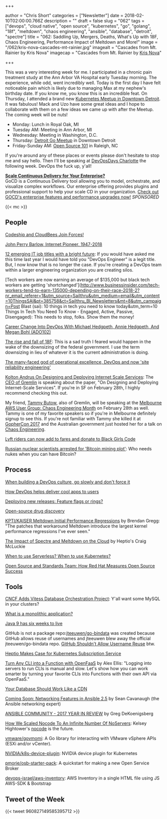 +++

author = "Chris Short"
categories = ["Newsletter"]
date = 2018-02-10T02:00:00.766Z
description = ""
draft = false
slug = "062"
tags = ["devops", "cloud native", "open source", "kubernetes", "go", "golang", "18f", "meltdown", "chaos engineering", "ansible", "database", "detroit", "spectre"]
title = "062: Saddling Up, Mergers, Deaths, What's Up with 18F, Chaos Engineering, Performance Impact of Meltdown and More!"
image = "/062/kris-nova-cascades-mt-rainier.jpg"
imagealt = "Cascades from Mt. Rainier by Kris Nova"
imagecap = "Cascades from Mt. Rainier by [Kris Nova](https://novasummits.com/)"

+++

This was a very interesting week for me. I participated in a chronic pain treatment study at the Ann Arbor VA Hospital early Tuesday morning. The experience, while odd, went incredibly well. Today is the first day I have felt noticeable pain which is likely due to managing Max at my nephew's birthday date. If you know me, you know this is an incredible feat. On Thursday, I attended a brand new [Kubernetes Meetup in Downtown Detroit](https://www.meetup.com/Detroit-Kubernetes-Docker-all-things-Cloud-Native/). It was fabulous! Mack and Uzo have some great ideas and I hope to collaborate with them on a few ideas we came up with after the Meetup. The coming week will be nuts!

* Monday: Lunch in Royal Oak, MI
* Tuesday AM: Meeting in Ann Arbor, MI
* Wednesday: Meeting in Washington, D.C.
* Thursday: [Detroit Go Meetup](https://www.meetup.com/DetroitGolang/) in Downtown Detroit
* Friday-Sunday AM: [Open Source 101](http://opensource101.com/raleigh/talks/avoiding-devops-pit-misery-tips-trenches/) in Raleigh, NC

If you're around any of these places or events please don't hesitate to stop me and say hello. Then I'll be speaking at [DevOpsDays Charlotte](https://www.devopsdays.org/events/2018-charlotte/) the following week. DevOps the fuck up, y'all!

[**Scale Continuous Delivery for Your Enterprise?**](https://www.gocd.org/enterprise/?utm_campaign=enterprise_page&utm_medium=email&utm_source=devopsish_newsletter&utm_content=enterprise_page&utm_term=)  
GoCD is a Continuous Delivery tool allowing you to model, orchestrate, and visualize complex workflows. Our enterprise offering provides plugins and professional support to help your scale CD in your organization. [Check out GOCD's enterprise features and performance upgrades now!](https://www.gocd.org/enterprise/?utm_campaign=enterprise_page&utm_medium=email&utm_source=devopsish_newsletter&utm_content=enterprise_page&utm_term=) *SPONSORED*

{{< mc >}}

## People

[Codeship and CloudBees Join Forces!](https://www.cloudbees.com/blog/codeship-and-cloudbees-join-forces)

[John Perry Barlow, Internet Pioneer, 1947-2018](https://www.eff.org/deeplinks/2018/02/john-perry-barlow-internet-pioneer-1947-2018)

[12 emerging IT job titles with a bright future](https://enterprisersproject.com/article/2017/11/12-emerging-it-job-titles-bright-future): If you would have asked me this time last year I would have told you "DevOps Engineer" is a legit title. But, I now know that is no longer the case. If you're creating a DevOps team within a larger engineering organization you are creating silos.

[Tech workers are now earning an average of $135,000 but black tech workers are getting 'shortchanged'](http://www.businessinsider.com/tech-workers-tend-to-earn-135000-depending-on-their-race-2018-2?nr_email_referer=1&utm_source=Sailthru&utm_medium=email&utm_content=10ThingsSAI&pt=385758&ct=Sailthru_BI_Newsletters&mt=8&utm_campaign=Post Blast (sai): 10 things in tech you need to know today&utm_term=10 Things In Tech You Need To Know - Engaged, Active, Passive, Disengaged): This needs to stop, folks. Show them the money!

[Career Change Into DevOps With Michael Hedgpeth, Annie Hedgpeth, And Megan Bohl (ADO102)](https://www.arresteddevops.com/career-change-into-devops/)

[The rise and fall of 18F](https://www.fedscoop.com/rise-fall-18f/): This is a sad truth I feared would happen in the wake of the downsizing of the federal government. I use the term downsizing in lieu of whatever it is the current administration is doing.

[The many-faced god of operational excellence, DevOps and now 'site reliability engineering'](http://www.theregister.co.uk/2018/02/06/devops_no_ops_less_ops/)

[Kolton Andrus On Designing and Deploying Internet Scale Services](https://www.meetup.com/papers-we-love-too/events/247656710/): The [CEO of Gremlin](https://twitter.com/KoltonAndrus) is speaking about the paper, "On Designing and Deploying Internet-Scale Services". If you're in SF on February 28th, I highly recommend checking this out.

My friend, [Tammy Butow](http://tammybutow.com/), also of Gremlin, will be speaking at the [Melbourne AWS User Group: Chaos Engineering Month](https://www.eventbrite.com/e/melbourne-aws-user-group-chaos-engineering-month-registration-43014538643) on February 28th as well. Tammy is one of my favorite speakers so if you're in Melbourne definitely signup to see this. If you're not familiar with Tammy she killed it at [GopherCon 2017](https://youtu.be/5doOcaMXx08) and the Australian government just hosted her for a talk on [Chaos Engineering](https://youtu.be/qHykK5pFRW4).

[Lyft riders can now add to fares and donate to Black Girls Code](http://www.usatoday.com/story/tech/2018/02/09/lyft-riders-can-now-add-fares-and-donate-black-girls-code/321414002/)

[Russian nuclear scientists arrested for 'Bitcoin mining plot'](http://www.bbc.com/news/world-europe-43003740): Who needs nukes when you can have Bitcoin?

## Process

[When building a DevOps culture, go slowly and don't force it](http://devopsagenda.techtarget.com/opinion/When-building-a-DevOps-culture-go-slowly-and-dont-force-it)

[How DevOps helps deliver cool apps to users](https://opensource.com/article/18/2/devops-delivers-cool-apps-users)

[Deploying new releases: Feature flags or rings?](http://red.ht/2nlBOKQ)

[Open-source drug discovery](https://lwn.net/Articles/746663/)

[KPTI/KAISER Meltdown Initial Performance Regressions](http://www.brendangregg.com/blog/2018-02-09/kpti-kaiser-meltdown-performance.html) by Brendan Gregg: "The patches that workaround Meltdown introduce the largest kernel performance regressions I've ever seen."

[The Impact of Spectre and Meltdown on the Cloud](https://thenewstack.io/impact-spectre-meltdown-cloud/) by Heptio's Craig McLuckie

[When to use Serverless? When to use Kubernetes?](http://heidloff.net/article/when-to-use-serverless-kubernetes)

[Open Source and Standards Team: How Red Hat Measures Open Source Success](https://www.linuxfoundation.org/blog/open-source-standards-team-red-hat-measures-open-source-success/)

## Tools

[CNCF Adds Vitess Database Orchestration Project](https://containerjournal.com/2018/02/06/cncf-adds-vitess-database-orchestration-project/): Y'all want some MySQL in your clusters?

[What is a monolithic application?](https://blog.heptio.com/what-is-a-monolithic-application-e375f5ad5ecb)

[Java 9 has six weeks to live](http://blog.joda.org/2018/02/java-9-has-six-weeks-to-live.html)

GitHub is not a package repo:[jteeuwen/go-bindata](https://github.com/jteeuwen/go-bindata) was created because GitHub allows reuse of usernames and jteeuwen blew away the official jteeuwen/go-bindata repo. [GitHub Shouldn't Allow Username Reuse](https://donatstudios.com/GithubsTotalSecurityFacepalm) btw.

[Heptio Makes Case for Kubernetes Subscription Service](https://containerjournal.com/2018/02/07/heptio-makes-case-for-kubernetes-subscription-service/)

[Turn Any CLI into a Function with OpenFaaS](https://blog.alexellis.io/cli-functions-with-openfaas/) by Alex Ellis: "Logging into servers to run CLIs is manual and slow. Let's show how you can work smarter by turning your favorite CLIs into Functions with their own API via OpenFaaS."

[Your Database Should Work Like a CDN](https://www.cockroachlabs.com/blog/distributed-database-performance/)

[Coming Soon: Networking Features in Ansible 2.5](https://www.ansible.com/blog/coming-soon-networking-features-in-ansible-2.5) by Sean Cavanaugh (the Ansible networking expert)

[ANSIBLE COMMUNITY - 2017 YEAR IN REVIEW](https://www.ansible.com/blog/2017-community-year-in-review) by Greg DeKoenigsberg

[How We Scaled Nocode To An Infinite Number Of NoServers](https://medium.com/@alexshenoy/how-we-scaled-nocode-to-an-infinite-number-of-noservers-b8332f5bf080): Kelsey Hightower's [nocode](https://github.com/kelseyhightower/nocode) is the future.

[vmware/govmomi](https://github.com/vmware/govmomi): A Go library for interacting with VMware vSphere APIs (ESXi and/or vCenter).

[NVIDIA/k8s-device-plugin](https://github.com/NVIDIA/k8s-device-plugin): NVIDIA device plugin for Kubernetes

[pmorie/osb-starter-pack](https://github.com/pmorie/osb-starter-pack): A quickstart for making a new Open Service Broker

[devops-israel/aws-inventory](https://github.com/devops-israel/aws-inventory): AWS Inventory in a single HTML file using JS AWS-SDK & Bootstrap

## Tweet of the Week

{{< tweet 960827149585395712 >}}